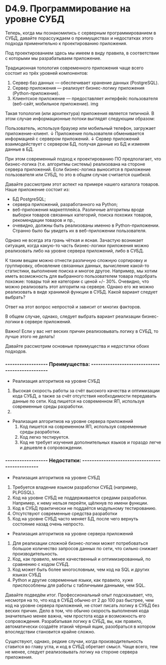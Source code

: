 # D4.9. Программирование на уровне СУБД

Теперь, когда мы познакомились с серверным программированием в СУБД, давайте порассуждаем о преимуществах и 
недостатках этого подхода применительно к проектированию приложения.

Под проектированием здесь мы имеем в виду правила, в соответствии с которыми мы разрабатываем приложение.

Традиционная топология современного приложения чаще всего состоит из трёх уровней компонентов:
1. Сервер баз данных — обеспечивает хранение данных (PostgreSQL).
2. Сервер приложения — реализует бизнес-логику приложения (Python-приложение).
3. Клиентское приложение — предоставляет интерфейс пользователя (веб-сайт, мобильное приложение).
 img

Такая топология (или архитектура) приложения является типичной. 
В этом случае информационные потоки выглядят следующим образом:

Пользователь, используя браузер или мобильный телефон, загружает приложение-клиент.
↓
Приложение пользователя обменивается информацией с сервером приложений.
↓
Сервер приложений взаимодействует с сервером БД, получая данные из БД и изменяя данные в БД.

При этом современный подход к проектированию ПО предполагает, что бизнес-логика (т.е. алгоритмы системы) реализована 
на стороне сервера приложений. Если бизнес-логика выносится в приложение пользователя или СУБД, то это в общем случае 
считается ошибкой.

Давайте рассмотрим этот аспект на примере нашего каталога товаров. Наше приложение состоит из:

- БД PostgreSQL;
- сервера приложений, разработанного на Python;
- веб-приложения маркетплейса.
Различные алгоритмы вроде выборки товаров связанных категорий, поиска похожих товаров, рекомендации товаров и пр., 
- очевидно, должны быть реализованы именно в Python-приложении. Странно было бы увидеть их в веб-приложении пользователя.

Однако не всегда эта грань чёткая и ясная. Зачастую возникает ситуация, когда какую-то часть бизнес-логики 
приложения можно реализовать либо на уровне сервера приложений, либо в СУБД.

К таким вещам можно отнести различную сложную сортировку и группировку, обновление связанных данных, 
вычисление какой-то статистики, выполнение поиска и многое другое. Например, мы хотим иметь возможность для 
выбранного пользователем товара подобрать похожие: товары той же категории с ценой +/- 30%. Очевидно, что можно 
реализовать этот алгоритм на сервере. Однако его же можно реализовать в виде хранимой функции в СУБД. 
Какой вариант следует выбрать?

Ответ на этот вопрос непростой и зависит от многих факторов.

В общем случае, однако, следует выбрать вариант реализации бизнес-логики в сервере приложений. 

Важно! Если у вас нет веских причин реализовывать логику в СУБД, то лучше этого не делать!

Давайте рассмотрим основные преимущества и недостатки обоих подходов.

### ------------------  Преимущества: -----------------------------------------------
- Реализация алгоритмов на уровне СУБД
1. Высокая скорость работы за счёт высокого качества и оптимизации кода СУБД, а также за счёт отсутствия 
необходимости передавать данные по сети. Код пишется на современном ЯП, используя современные среды разработки.
2. 
- Реализация алгоритмов на уровне сервера приложений
  1. Код пишется на современном ЯП, используя современные среды разработки.
  2. Код легко тестируется.
  3. Код не требует изучения дополнительных языков и гораздо легче и дешевле в сопровождении.

### ------------------  Недостатки: -----------------------------------------------
- Реализация алгоритмов на уровне СУБД
1. Требуется владение языком разработки СУБД (например, PLPGSQL).
2. Код на уровне СУБД не поддерживается средами разработки. Например, к нему нельзя перейти, щёлкнув по имени функции.
3. Код в СУБД практически не поддаётся модульному тестированию.
4. Отсутствуют современные средства разработки
5. Код на уровне СУБД часто меняет БД, после чего вернуть состояние назад очень непросто.

- Реализация алгоритмов на уровне сервера приложений
1. Для реализации сложной бизнес-логики может потребоваться большое количество запросов данных по сети, что сильно 
снижает производительность.
2. Код, как правило, менее качественный и оптимизированный, по сравнению с кодом СУБД.
3. Код может быть более многословным, чем код на SQL и других языках СУБД
4. Python и другие современные языки, как правило, хуже приспособлены для работы с табличными данными, чем SQL.

Давайте подведём итог. Профессиональный опыт подсказывает, что, несмотря на то, что код в СУБД обычно от 2 до 100 раз 
быстрее, чем код на уровне сервера приложений, не стоит писать логику в СУБД без веских причин. Дело в том, что обычно 
скорость выполнения кода значительно менее важна, чем простота кода и возможность его сопровождения. Разрабатывая логику 
в СУБД, вы, как правило, автоматически создаёте этакий чёрный ящик, разобраться в котором впоследствии становится крайне сложно.

Существуют, однако, редкие случаи, когда производительность ставится во главу угла, и код в СУБД обретает смысл. 
Чаще всего, тем не менее, следует реализовывать логику на стороне сервера приложения.

